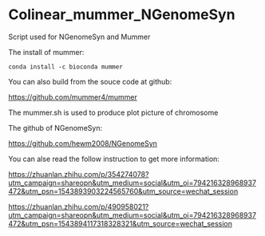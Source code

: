 # Colinear_mummer_NGenomeSyn
Script used for NGenomeSyn and Mummer

The install of mummer: 

    conda install -c bioconda mummer

You can also build from the souce code at github:

https://github.com/mummer4/mummer

The mummer.sh is used to produce plot picture of chromosome

The github of NGenomeSyn:

https://github.com/hewm2008/NGenomeSyn

You can alse read the follow instruction to get more information:

https://zhuanlan.zhihu.com/p/354274078?utm_campaign=shareopn&utm_medium=social&utm_oi=794216328968937472&utm_psn=1543893903224565760&utm_source=wechat_session


https://zhuanlan.zhihu.com/p/490958021?utm_campaign=shareopn&utm_medium=social&utm_oi=794216328968937472&utm_psn=1543894117318328321&utm_source=wechat_session
